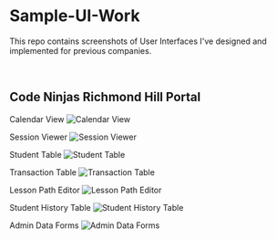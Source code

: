# Sample-UI-Work
This repo contains screenshots of User Interfaces I've designed and implemented for previous companies. 

<br>


## Code Ninjas Richmond Hill Portal

Calendar View
![Calendar View](https://github.com/NigelLobo/Sample-UI-Work/blob/main/Code%20Ninjas%20Portal%20UI/Calendar%20View.png)

Session Viewer
![Session Viewer](https://github.com/NigelLobo/Sample-UI-Work/blob/main/Code%20Ninjas%20Portal%20UI/Session%20View.png)

Student Table
![Student Table](https://github.com/NigelLobo/Sample-UI-Work/blob/main/Code%20Ninjas%20Portal%20UI/Student%20View.png)

Transaction Table
![Transaction Table](https://github.com/NigelLobo/Sample-UI-Work/blob/main/Code%20Ninjas%20Portal%20UI/Transaction%20View.png)

Lesson Path Editor
![Lesson Path Editor](https://github.com/NigelLobo/Sample-UI-Work/blob/main/Code%20Ninjas%20Portal%20UI/Lesson%20Paths.png)

Student History Table
![Student History Table](https://github.com/NigelLobo/Sample-UI-Work/blob/main/Code%20Ninjas%20Portal%20UI/Student%20History.png)

Admin Data Forms
![Admin Data Forms](https://github.com/NigelLobo/Sample-UI-Work/blob/main/Code%20Ninjas%20Portal%20UI/Admin%20Add%20Data.png)

